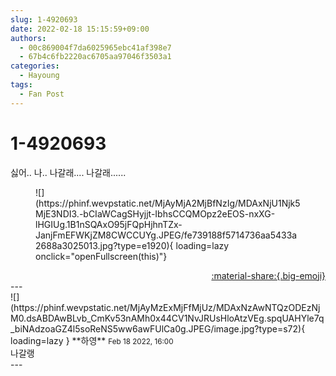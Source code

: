 ```yaml
---
slug: 1-4920693
date: 2022-02-18 15:15:59+09:00
authors:
  - 00c869004f7da6025965ebc41af398e7
  - 67b4c6fb2220ac6705aa97046f3503a1
categories:
  - Hayoung
tags:
  - Fan Post
---
```


# 1-4920693

<div class="post-container" markdown="1">
<div class="content-container md-sidebar__scrollwrap" markdown="1">

싫어.. 나.. 나갈래.... 나갈래......
<figure markdown="1">
![](https://phinf.wevpstatic.net/MjAyMjA2MjBfNzIg/MDAxNjU1Njk5MjE3NDI3.-bCIaWCagSHyjjt-IbhsCCQMOpz2eEOS-nxXG-lHGIUg.1B1nSQAxO95jFQpHjhnTZx-JanjFmEFWKjZM8CWCCUYg.JPEG/fe739188f5714736aa5433a2688a3025013.jpg?type=e1920){ loading=lazy onclick="openFullscreen(this)"}
</figure>


</div>
</div>

<div style="text-align: right;" markdown="1">
<a href="https://weverse.io/fromis9/fanpost/1-4920693" style="text-align: right;">:material-share:{.big-emoji}</a>
</div>
---

<div class="comments-container md-sidebar__scrollwrap" markdown="1">
<div class="comment" markdown="1">
<div class='id-container' markdown="1">
![](https://phinf.wevpstatic.net/MjAyMzExMjFfMjUz/MDAxNzAwNTQzODEzNjM0.dsABDAwBLvb_CmKv53nAMh0x44CV1NvJRUsHloAtzVEg.spqUAHYle7q_biNAdzoaGZ4l5soReNS5ww6awFUlCa0g.JPEG/image.jpg?type=s72){ loading=lazy }
**<span class="artist">하영</span>** <small>Feb 18 2022, 16:00</small><br>
</div>
<div class='comment-body' markdown="1">
나갈랭
</div>
</div>
</div>
---
